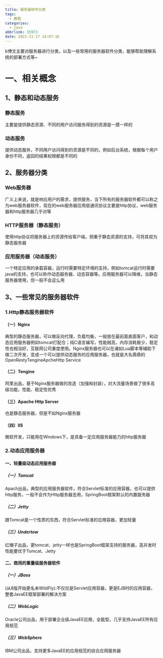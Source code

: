 ```yaml
---
title: 服务器软件分类
tags:
  - 教程
categories:
  - java
abbrlink: 55973
date: 2021-11-17 14:07:16
---
```


b博文主要对服务器进行分类，以及一些常用的服务器软件分类，能够帮助理解系统的部署方式等~

<!--more-->

# 一、相关概念

## 1、静态和动态服务

### 静态服务

主要是提供静态资源、不同的用户访问服务得到的资源是一摸一样的

### 动态服务

提供动态服务，不同用户访问得到的资源是不同的，例如后台系统，根据每个用户身份不同，返回的结果权限都是不同的

## 2、服务器分类

### Web服务器

广义上来说，就是响应用户的需求，提供服务，当下所有的服务器软件都可以称之为web服务器软件，现在的web服务器应用层通讯协议主要是http协议，web服务器和http服务器几乎对等

### HTTP服务器（静态服务）

使用http协议将服务器上的资源传给客户端，侧重于静态资源的支持，可将其视为静态服务器

### 应用服务器（动态服务）

一个特定应用的承载容器，运行时需要特定环境的支持，例如tomcat运行时需要java的支持，也可以称作动态服务器、动态容器等。应用服务器可以降维，当静态服务器使用，但一般不会这么用

## 3、一些常见的服务器软件

### 1.Http静态服务器软件

#### （一）Nginx

典型的静态服务器，可以做反向代理，负载均衡，一般放在最前面直面客户，和动态应用服务器例如tomcat打配合；纯C语言编写，性能贼高，内存消耗极少，稳定性也相当好，互联网公司重度使用。Nginx服务器也可以在诸如Lua脚本等辅助下做二次开发，变成一个可以提供动态服务的应用服务器，也就是大名鼎鼎的OpenRestyTengineApcheHttp Service

#### （二）Tengine

阿里出品，基于Nginx服务器做的改造（加强和封装），对大流量场景做了很多高级功能，性能、稳定性优秀

#### （三）Apache Http Server

也是静态服务器，但是不如Nginx服务器

#### （四）IIS

微软开发，只能用在Windows下，是具备一定应用服务器能力的http服务器

### 2.动态应用服务器

#### 一、轻量级动态应用服务器

##### （一）Tomcat

Apach出品，典型的应用服务器软件，符合Servlet标准的应用容器，也可以提供http服务，一般不会作为Http服务器去用，SpringBoot框架默认的内置服务器

##### （二）Jetty

跟Tomcat是一个性质的东西，符合Servlet标准的应用容器，更加轻量

##### （三）Undertow

红帽子出品，更tomcat、jetty一样也是SpringBoot框架支持的服务器，高并发时性能要优于Tomcat、Jetty

#### 二、商用的重量级服务器软件

##### （一）JBoss

(从8版开始更名未WildFly):不仅仅是Servlet应用容器，更是EJB时的应用容器，整套JavaEE框架部署的解决方案

##### （二）WebLogic

Oracle公司出品，用于部署企业级JavaEE应用，全能型，几乎支持JavaEE所有应用规范

##### （三）WebSphere

IBM公司出品，支持更多JavaEE的应用规范的综合应用服务器
